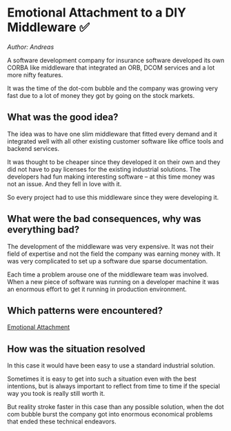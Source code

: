# Emotional Attachment to a DIY Middleware ✅
*Author: Andreas*

A software development company for insurance software developed its own CORBA like middleware that integrated an ORB, DCOM services and a lot more nifty features. 

It was the time of the dot-com bubble and the company was growing very fast due to a lot of money they got by going on the stock markets.

## What was the good idea?
The idea was to have one slim middleware that fitted every demand and it integrated well with all other existing customer software like office tools and backend services. 

It was thought to be cheaper since they developed it on their own and they did not have to pay licenses for the existing industrial solutions. 
The developers had fun making interesting software – at this time money was not an issue. And they fell in love with it. 

So every project had to use this middleware since they were developing it.  

## What were the bad consequences, why was everything bad?
The development of the middleware was very expensive. It was not their field of expertise and not the field the company was earning money with. 
It was very complicated to set up a software due sparse documentation. 

Each time a problem arouse one of the middleware team was involved. When a new piece of software was running on a developer machine it was an enormous effort to get it running in production environment.

## Which patterns were encountered?
[Emotional Attachment](../patterns/emotional_misattachment.md)

## How was the situation resolved
In this case it would have been easy to use a standard industrial solution. 

Sometimes it is easy to get into such a situation even with the best intentions, but is always important to reflect from time to time if the special way you took is really still worth it. 

But reality stroke faster in this case than any possible solution, when the dot com bubble burst the company got into enormous economical problems that ended these technical endeavors. 

